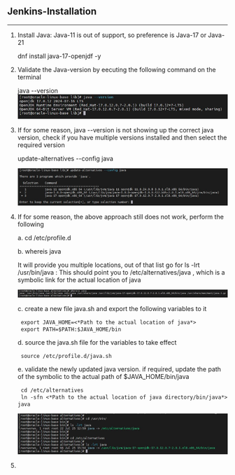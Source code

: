 **Jenkins-Installation**
--------------------------------------------------------------------------------------------------------------------------

--------------------------------------------------------------------------------------------------------------------------
1. Install Java: Java-11 is out of support, so preference is Java-17 or Java-21
    
    dnf install java-17-openjdf -y

2. Validate the Java-version by eecuting the following command on the terminal
    
    java --version
    ![Github Images](/Jenkins/Assets/Jenkins-Install-Java-17.JPG)

3. If for some reason, java --version is not showing up the correct java version, check if you have multiple versions installed and then select the required version
    
    update-alternatives --config java

    ![Github Images](/Jenkins/Assets/jenkins-select-java-version.JPG)

4. If for some reason, the above approach still does not work, perform the following

    a. cd /etc/profile.d

    b. whereis java

    It will provide you multiple locations, out of that list go for
    ls -lrt /usr/bin/java : This should point you to /etc/alternatives/java , which is a symbolic link for the actual location of java

    ![Github Images](/Jenkins/Assets/Jenkins-whereis-java.JPG)
        
    c. create a new file java.sh and export the following variables to it

        export JAVA_HOME=<*Path to the actual location of java*>
        export PATH=$PATH:$JAVA_HOME/bin
    
    d. source the java.sh file for the variables to take effect

        source /etc/profile.d/java.sh
    
    e. validate the newly updated java version. if required, update the path of the symbolic to the actual path of $JAVA_HOME/bin/java

        cd /etc/alternatives
        ln -sfn <*Path to the actual location of java directory/bin/java*> java

    ![Github Images](/Jenkins/Assets/Jenkins-Symbolic-Link-Java.JPG)


5. 